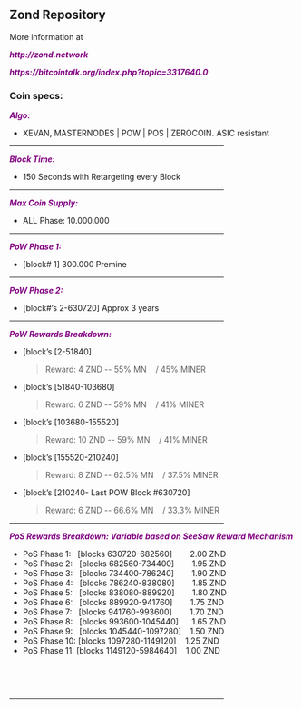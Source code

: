 <h2><strong>Zond Repository</strong></h2>
<p>More information at 
<br><p><strong><span style="color: #800080;"><em>http://zond.network</em></span></strong></p>
<p><strong><span style="color: #800080;"><em>https://bitcointalk.org/index.php?topic=3317640.0</em></span></strong></p>
<h3><strong>Coin specs:</strong></h3>
<p><strong><span style="color: #800080;"><em>Algo:</em></span></strong></p>
<ul>
<li>XEVAN, MASTERNODES | POW | POS | ZEROCOIN. ASIC resistant</li>
</ul>
<hr style="width: 75%; color: rgb(151, 7, 11);">
<p><strong><span style="color: #800080;"><em>Block Time:</em></span></strong></p>
<ul>
<li>150 Seconds with Retargeting every Block</li>
</ul>
<hr style="width: 75%; color: rgb(151, 7, 11);">
<p><strong><span style="color: #800080;"><em>Max Coin Supply:</em></span></strong></p>
<ul>
<li>ALL Phase: 10.000.000</li>
</ul>
<hr style="width: 75%; color: rgb(151, 7, 11);">
<p><strong><span style="color: #800080;"><em>PoW Phase 1:</em></span></strong></p>
<ul>
<li>[block# 1] 300.000 Premine </li>
</ul>
<hr style="width: 75%; color: rgb(151, 7, 11);">
<p><strong><span style="color: #800080;"><em>PoW Phase 2:</em></span></strong></p>
<ul>
<li>[block#&rsquo;s 2-630720] Approx 3 years</li>
</ul>
<hr style="width: 75%; color: rgb(151, 7, 11);">
<p><strong><span style="color: #800080;"><em>PoW Rewards Breakdown:</em></span></strong></p>
<ul>
<li>[block&rsquo;s [2-51840]<blockquote>Reward: 4 ZND -- 55% MN  &nbsp; &nbsp;/ 45% MINER</blockquote> </li>
<li>[block&rsquo;s [51840-103680]<blockquote>Reward: 6 ZND -- 59% MN  &nbsp; &nbsp;/ 41% MINER</blockquote></li>
<li>[block&rsquo;s [103680-155520] <blockquote>Reward: 10 ZND -- 59% MN  &nbsp; &nbsp;/ 41% MINER</blockquote></li>
<li>[block&rsquo;s [155520-210240] <blockquote>Reward: 8 ZND -- 62.5% MN  &nbsp; &nbsp;/ 37.5% MINER</blockquote></li>
<li>[block&rsquo;s [210240- Last POW Block #630720] <blockquote>Reward: 6 ZND -- 66.6% MN  &nbsp; &nbsp;/ 33.3% MINER</blockquote></li>
</ul>
<hr style="width: 75%; color: rgb(150, 4, 10);">
<p><strong><span style="color: #800080;"><em>PoS Rewards Breakdown: Variable based on SeeSaw Reward Mechanism</em></span></strong></p>
<ul>
<li>PoS Phase 1: &nbsp;&nbsp;[blocks 630720-682560] &nbsp;&nbsp;&nbsp;&nbsp;&nbsp;&nbsp;&nbsp;2.00 ZND </li>
<li>PoS Phase 2: &nbsp;&nbsp;[blocks 682560-734400]&nbsp;&nbsp;&nbsp;&nbsp;&nbsp;&nbsp;&nbsp;&nbsp;1.95 ZND </li>
<li>PoS Phase 3: &nbsp;&nbsp;[blocks 734400-786240]&nbsp;&nbsp;&nbsp;&nbsp;&nbsp;&nbsp;&nbsp;&nbsp;1.90 ZND </li>
<li>PoS Phase 4: &nbsp;&nbsp;[blocks 786240-838080]&nbsp;&nbsp;&nbsp;&nbsp;&nbsp;&nbsp;&nbsp;&nbsp;1.85 ZND </li>
<li>PoS Phase 5: &nbsp;&nbsp;[blocks 838080-889920]&nbsp;&nbsp;&nbsp;&nbsp;&nbsp;&nbsp;&nbsp;&nbsp;1.80 ZND </li>
<li>PoS Phase 6: &nbsp;&nbsp;[blocks 889920-941760]&nbsp;&nbsp;&nbsp;&nbsp;&nbsp;&nbsp;&nbsp;&nbsp;1.75 ZND </li>
<li>PoS Phase 7: &nbsp;&nbsp;[blocks 941760-993600]&nbsp;&nbsp;&nbsp;&nbsp;&nbsp;&nbsp;&nbsp;&nbsp;1.70 ZND </li>
<li>PoS Phase 8: &nbsp;&nbsp;[blocks 993600-1045440]&nbsp;&nbsp;&nbsp;&nbsp;&nbsp;&nbsp;1.65 ZND </li>
<li>PoS Phase 9: &nbsp;&nbsp;[blocks 1045440-1097280]&nbsp;&nbsp;&nbsp;&nbsp;1.50 ZND </li>
<li>PoS Phase 10: [blocks 1097280-1149120]&nbsp;&nbsp;&nbsp; 1.25 ZND </li>
<li>PoS Phase 11: [blocks 1149120-5984640]&nbsp;&nbsp;&nbsp; 1.00 ZND </li>
</ul>
<br/>
<p>&nbsp;</p>
<p><hr style="width: 75%; color: rgb(151, 7, 11);"></p>
